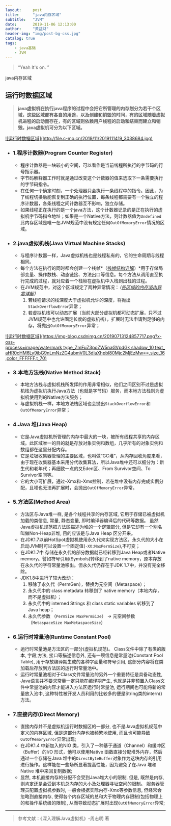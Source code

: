 ```yaml
---
layout:     post
title:      "java内存区域"
subtitle:   "JVM"
date:       2019-11-06 12:13:00
author:     "黄益财"
header-img: "img/post-bg-css.jpg"
catalog: true
tags:
    - java基础
    - JVM
---
```


> “Yeah It's on. ”

java内存区域

## 运行时数据区域

> **java虚拟机在执行java程序的过程中会把它所管理的内存划分为若干个区域，这些区域都有各自的用途，以及创建和销毁的时间，有的区域随着虚拟机进程的启动而存在，有的区域则依赖用户线程的启动和结束而建立和销毁。java虚拟机可分为以下区域。**

<a href="http://file.c-mo.cn/2019/11/2019111419_3038684.jpg" target="_blank">
	![运行时数据区域](http://file.c-mo.cn/2019/11/2019111419_3038684.jpg)
</a>




- ###  1.程序计数器(Program Counter Register)

	- 程序计数器是一块较小的空间，可以看作是当前线程所执行的字节码的行号指示器。
	- 字节码解释器工作时就是通过改变这个计数器的值来选取下一条需要执行的字节码指令。
	- 在任何一个确定时刻，一个处理器只会执行一条线程中的指令。因此，为了线程切换后能恢复到正确的执行位置，每条线程都需要有一个独立的程序计数器，各条线程之间计数器互不影响，独立存储。
	- 如果线程正在执行的是一个java方法，这个计数器记录的是正在执行的虚拟机字节码指令地址；如果是一个Native方法，则计数器值为`Undefined`此内存区域是唯一在JVM规范中没有规定任何`OutOfMemoryError`情况的区域。

- ###  2.java虚拟机栈(Java Virtual Machine Stacks)

	- 与程序计数器一样，Java虚拟机栈也是线程私有的，它的生命周期与线程相同。
	- 每个方法在执行的同时都会创建一个栈帧*（[栈帧结构详解](http://blog.hoarfrost.cn/2019/11/06/JVM-java%E5%86%85%E5%AD%98%E5%8C%BA%E5%9F%9F/ "方法运行时栈帧结构")）*用于存储局部变量、操作数栈、动态链接、方法出口等信息。每个方法从调用直至执行完成的过程，就对应着一个栈帧在虚拟机中入栈到出栈的过程。
	- 在JVM规范中，对这个区域规定了两种异常情况：*（[各区域的内存溢出异常详解](http://blog.hoarfrost.cn/2019/11/06/JVM-java%E5%86%85%E5%AD%98%E5%8C%BA%E5%9F%9F/ "各内存区域的内存溢出异常情况详解")）*
		1. 若线程请求的栈深度大于虚拟机允许的深度，将抛出`StackOverflowError`异常；
		2. 若虚拟机栈可以动态扩展（当前大部分虚拟机都可动态扩展，只不过JVM规范中也允许固定长度的虚拟机栈），扩展时无法申请到足够的内存，将抛出`OutOfMemoryError`异常；

<a href="" target="_blank">
![运行时数据区域](https://img-blog.csdnimg.cn/20190713124857717.png?x-oss-process=image/watermark,type_ZmFuZ3poZW5naGVpdGk,shadow_10,text_aHR0cHM6Ly9ibG9nLmNzZG4ubmV0L3dlaXhpbl80Mjc2MjEzMw==,size_16,color_FFFFFF,t_70)
</a>

- ###  3.本地方法栈(Native Method Stack)

	- 本地方法栈与虚拟机栈所发挥的作用非常相似，他们之间区别不过是虚拟机栈为虚拟机执行Java方法（也就是字节码）服务，而本地方法栈则为虚拟机使用到的Native方法服务；
	- 与虚拟机栈一样，本地方法栈区域也会抛出`StackOverflowError`和`OutOfMemoryError`异常；

- ###  4.Java 堆(Java Heap)

	- 它是Java虚拟机所管理的内存中最大的一块，被所有线程共享的内存区域。此区域唯一的目的就是存放对象实例和数组，几乎所有的对象实例和数组都在这里分配内存。
	- 它是垃圾收集器管理的主要区域，也叫做“GC堆”，从内存回收角度来看，由于现在收集器基本采用分代收集算法，所以Java堆中还可以细分为：新生代和老年代；再细致一点的又Eden区、From Survivor空间、To Survivor空间等。
	- 它的大小可扩展，通过-Xmx和-Xms控制，若在堆中没有内存完成实例分配，且堆也无法再扩展时，会抛出`OutOfMemoryError`异常。

- ###  5.方法区(Method Area)

	- 方法区与Java堆一样, 是各个线程共享的内存区域, 它用于存储已被虚拟机加载的类信息, 常量, 静态变量, 即时编译器编译后的代码等数据。 虽然Java虚拟机规范把方法区描述为堆的一个逻辑部分, 但是它却有一个别名叫做Non-Heap非堆, 目的应该是与Java Heap 区分开来。
	- 在JDK1.7以前HotSpot虚拟机使用永久代来实现方法区，永久代的大小在启动JVM时可以设置一个固定值(`-XX:MaxPermSize`),不可变；
	- 在JDK1.7中 存储在永久代的部分数据就已经转移到Java Heap或者Native memory。譬如符号引用(Symbols)转移到了native memory，原本存放在永久代的字符常量池移出。但永久代仍存在于JDK 1.7中，并没有完全移除。
	- JDK1.8中进行了较大改动：
		1. 移除了永久代（PermGen），替换为元空间（Metaspace）；
		2. 永久代中的 class metadata 转移到了 native memory（本地内存，而不是虚拟机）；
		3. 永久代中的 interned Strings 和 class static variables 转移到了 Java heap；
		4. 永久代参数 （`PermSize MaxPermSize`） -> 元空间参数（`MetaspaceSize MaxMetaspaceSize`）

- ###  6.运行时常量池(Runtime Constant Pool)

	- 运行时常量池是方法区的一部分(虚拟机规范)。 Class文件中除了有类的版本, 字段,方法, 接口等描述信息外, 还有一项信息是常量池(Constant Pool Table), 用于存放编译期生成的各种字面量和符号引用, 这部分内容将在类加载后存放到方法区的运行时常量池中。
	- 运行时常量池相对于Class文件常量池的另外一个重要特征是具备动态性, Java语言并不要求常量一定只能在编译期产生, 也就是并非预置入Class文件中常量池的内容才能进入方法区运行时常量池, 运行期间也可能将新的常量放入池中, 这种特性被开发人员利用的比较多的便是String类的intern() 方法。

- ###  7.直接内存(Direct Memory)

	- 直接内存并不是虚拟机运行时数据区的一部分, 也不是Java虚拟机规范中定义的内存区域, 但是这部分内存也被频繁地使用, 而且也可能导致`OutOfMemoryError`异常出现;
	- 在JDK1.4 中新加入的NIO 类，引入了一种基于通道（Channel）和缓冲区（Buffer）的I/O 形式，他可以使用Native 函数直接分配堆外内存，然后通过一个存储在Java 堆中的`DirectByteBuffer`对象作为这块内存的引用进行操作。这样能在一些场所显著提高性能，因为避免了在Java 堆和Native 堆中来回复制数据;
	- 显然, 本机直接内存的分配不会受到Java堆大小的限制, 但是, 既然是内存, 则肯定还是会受到本机总内存的大小及处理器寻址空间的限制。 服务器管理员配置虚拟机参数时, 一般会根据实际内存-Xmx等参数信息, 但经常会忽略到直接内存, 使得各个内存区域的总和大于物理内存限制(包括物理上的和操作系统级的限制), 从而导致动态扩展时出现`OutOfMemoryError`异常;

---

> 参考文献：《深入理解Java虚拟机》-周志明 著












